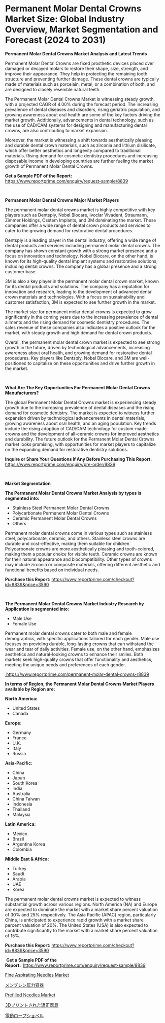 <p><h1>Permanent Molar Dental Crowns Market Size: Global Industry Overview, Market Segmentation and Forecast (2024 to 2031)</h1></p><p><strong>Permanent Molar Dental Crowns Market Analysis and Latest Trends</strong></p>
<p><p>Permanent Molar Dental Crowns are fixed prosthetic devices placed over damaged or decayed molars to restore their shape, size, strength, and improve their appearance. They help in protecting the remaining tooth structure and preventing further damage. These dental crowns are typically made of materials such as porcelain, metal, or a combination of both, and are designed to closely resemble natural teeth.</p><p>The Permanent Molar Dental Crowns Market is witnessing steady growth, with a projected CAGR of 4.00% during the forecast period. The increasing prevalence of dental diseases and disorders, rising geriatric population, and growing awareness about oral health are some of the key factors driving the market growth. Additionally, advancements in dental technology, such as the use of CAD/CAM systems for designing and manufacturing dental crowns, are also contributing to market expansion.</p><p>Moreover, the market is witnessing a shift towards aesthetically pleasing and durable dental crown materials, such as zirconia and lithium disilicate, which offer better aesthetics and longevity compared to traditional materials. Rising demand for cosmetic dentistry procedures and increasing disposable income in developing countries are further fueling the market growth of Permanent Molar Dental Crowns.</p></p>
<p><strong>Get a Sample PDF of the Report:&nbsp;</strong> <a href="https://www.reportprime.com/enquiry/request-sample/8839">https://www.reportprime.com/enquiry/request-sample/8839</a></p>
<p>&nbsp;</p>
<p><strong>Permanent Molar Dental Crowns Major Market Players</strong></p>
<p><p>The permanent molar dental crowns market is highly competitive with key players such as Dentsply, Nobel Biocare, Ivoclar Vivadent, Straumann, Zimmer Holdings, Osstem Implants, and 3M dominating the market. These companies offer a wide range of dental crown products and services to cater to the growing demand for restorative dental procedures.</p><p>Dentsply is a leading player in the dental industry, offering a wide range of dental products and services including permanent molar dental crowns. The company has shown constant growth with a strong market presence and a focus on innovation and technology. Nobel Biocare, on the other hand, is known for its high-quality dental implant systems and restorative solutions, including dental crowns. The company has a global presence and a strong customer base.</p><p>3M is also a key player in the permanent molar dental crown market, known for its dental products and solutions. The company has a reputation for innovation and research, leading to the development of advanced dental crown materials and technologies. With a focus on sustainability and customer satisfaction, 3M is expected to see further growth in the market.</p><p>The market size for permanent molar dental crowns is expected to grow significantly in the coming years due to the increasing prevalence of dental ailments and the rising demand for cosmetic dentistry procedures. The sales revenue of these companies also indicates a positive outlook for the market, with steady growth and high demand for dental crown products.</p><p>Overall, the permanent molar dental crown market is expected to see strong growth in the future, driven by technological advancements, increasing awareness about oral health, and growing demand for restorative dental procedures. Key players like Dentsply, Nobel Biocare, and 3M are well-positioned to capitalize on these opportunities and drive further growth in the market.</p></p>
<p>&nbsp;</p>
<p><strong>What Are The Key Opportunities For Permanent Molar Dental Crowns Manufacturers?</strong></p>
<p><p>The global Permanent Molar Dental Crowns market is experiencing steady growth due to the increasing prevalence of dental diseases and the rising demand for cosmetic dentistry. The market is expected to witness further expansion driven by technological advancements in dental materials, growing awareness about oral health, and an aging population. Key trends include the rising adoption of CAD/CAM technology for custom-made crowns and the development of all-ceramic crowns for improved aesthetics and durability. The future outlook for the Permanent Molar Dental Crowns market looks promising, with opportunities for market players to capitalize on the expanding demand for restorative dentistry solutions.</p></p>
<p><strong>Inquire or Share Your Questions If Any Before Purchasing This Report:</strong> <a href="https://www.reportprime.com/enquiry/pre-order/8839">https://www.reportprime.com/enquiry/pre-order/8839</a></p>
<p>&nbsp;</p>
<p><strong>Market Segmentation</strong></p>
<p><strong>The Permanent Molar Dental Crowns Market Analysis by types is segmented into:</strong></p>
<p><ul><li>Stainless Steel Permanent Molar Dental Crowns</li><li>Polycarbonate Permanent Molar Dental Crowns</li><li>Ceramic Permanent Molar Dental Crowns</li><li>Others</li></ul></p>
<p><p>Permanent molar dental crowns come in various types such as stainless steel, polycarbonate, ceramic, and others. Stainless steel crowns are durable and cost-effective, making them suitable for children. Polycarbonate crowns are more aesthetically pleasing and tooth-colored, making them a popular choice for visible teeth. Ceramic crowns are known for their natural appearance and biocompatibility. Other types of crowns may include zirconia or composite materials, offering different aesthetic and functional benefits based on individual needs.</p></p>
<p><strong>Purchase this Report:&nbsp;</strong><a href="https://www.reportprime.com/checkout?id=8839&price=3590">https://www.reportprime.com/checkout?id=8839&price=3590</a></p>
<p>&nbsp;</p>
<p><strong>The Permanent Molar Dental Crowns Market Industry Research by Application is segmented into:</strong></p>
<p><ul><li>Male Use</li><li>Female Use</li></ul></p>
<p><p>Permanent molar dental crowns cater to both male and female demographics, with specific applications tailored for each gender. Male use focuses on providing durable, long-lasting crowns that can withstand the wear and tear of daily activities. Female use, on the other hand, emphasizes aesthetics and natural-looking crowns to enhance their smiles. Both markets seek high-quality crowns that offer functionality and aesthetics, meeting the unique needs and preferences of each gender.</p></p>
<p><a href="https://www.reportprime.com/permanent-molar-dental-crowns-r8839">&nbsp;https://www.reportprime.com/permanent-molar-dental-crowns-r8839</a></p>
<p><strong>In terms of Region, the Permanent Molar Dental Crowns Market Players available by Region are:</strong></p>
<p>
    <p> <strong> North America: </strong>
        <ul>
            <li>United States</li>
            <li>Canada</li>
        </ul>
        </p> 
    <p> <strong> Europe: </strong>
        <ul>
            <li>Germany</li>
            <li>France</li>
            <li>U.K.</li>
            <li>Italy</li>
            <li>Russia</li>
        </ul>
        </p> 
    <p> <strong> Asia-Pacific: </strong>
        <ul>
            <li>China</li>
            <li>Japan</li>
            <li>South Korea</li>
            <li>India</li>
            <li>Australia</li>
            <li>China Taiwan</li>
            <li>Indonesia</li>
            <li>Thailand</li>
            <li>Malaysia</li>
        </ul>
        </p> 
    <p> <strong> Latin America: </strong>
        <ul>
            <li>Mexico</li>
            <li>Brazil</li>
            <li>Argentina Korea</li>
            <li>Colombia</li>
        </ul>
        </p> 
    <p> <strong> Middle East & Africa: </strong>
        <ul>
            <li>Turkey</li>
            <li>Saudi</li>
            <li>Arabia</li>
            <li>UAE</li>
            <li>Korea</li>
        </ul>
    </p>
    </p>
<p><p>The permanent molar dental crowns market is expected to witness substantial growth across various regions. North America (NA) and Europe are expected to dominate the market with a market share percent valuation of 30% and 25% respectively. The Asia Pacific (APAC) region, particularly China, is anticipated to experience rapid growth with a market share percent valuation of 20%. The United States (USA) is also expected to contribute significantly to the market with a market share percent valuation of 15%.</p></p>
<p><strong>Purchase this Report: </strong><a href="https://www.reportprime.com/checkout?id=8839&price=3590">https://www.reportprime.com/checkout?id=8839&price=3590</a></p>
<p>&nbsp;<strong>Get a Sample PDF of the Report:&nbsp;&nbsp;</strong><a href="https://www.reportprime.com/enquiry/request-sample/8839">https://www.reportprime.com/enquiry/request-sample/8839</a></p>
<p><strong></strong></p>
<p><p><a href="https://github.com/myacatherineblakecaczo9vcsw/Market-Research-Report-List-2/blob/main/fine-aspirating-needles-market.md">Fine Aspirating Needles Market</a></p><p><a href="https://medium.com/@diegoskiles2023/%E8%86%9C%E5%9C%A7%E5%8A%9B%E5%AE%B9%E5%99%A8%E5%B8%82%E5%A0%B4%E8%A6%8F%E6%A8%A1%E3%81%AF-%E3%82%B0%E3%83%AD%E3%83%BC%E3%83%90%E3%83%AB%E7%94%A3%E6%A5%AD%E3%81%AB%E3%81%8A%E3%81%91%E3%82%8B%E6%9C%80%E9%81%A9%E3%81%AA%E3%83%9E%E3%83%BC%E3%82%B1%E3%83%86%E3%82%A3%E3%83%B3%E3%82%B0%E3%83%81%E3%83%A3%E3%83%8D%E3%83%AB%E3%82%92%E6%98%8E%E3%82%89%E3%81%8B%E3%81%AB%E3%81%99%E3%82%8B-e42bd8a1a865">メンブレン圧力容器</a></p><p><a href="https://github.com/okotobwrhuteie/Market-Research-Report-List-2/blob/main/prefilled-needles-market.md">Prefilled Needles Market</a></p><p><a href="https://medium.com/@diegoskiles2023/3d%E3%83%97%E3%83%AA%E3%83%B3%E3%83%88%E3%81%95%E3%82%8C%E3%81%9F%E6%95%B4%E5%BD%A2%E5%99%A8%E5%B8%82%E5%A0%B4%E3%81%AE%E8%A6%8F%E6%A8%A1%E3%81%AF-%E3%82%B0%E3%83%AD%E3%83%BC%E3%83%90%E3%83%AB%E7%94%A3%E6%A5%AD%E3%81%AB%E3%81%8A%E3%81%91%E3%82%8B%E6%9C%80%E9%81%A9%E3%81%AA%E3%83%9E%E3%83%BC%E3%82%B1%E3%83%86%E3%82%A3%E3%83%B3%E3%82%B0%E3%83%81%E3%83%A3%E3%83%8D%E3%83%AB%E3%82%92%E6%98%8E%E3%82%89%E3%81%8B%E3%81%AB%E3%81%99%E3%82%8B-6f2e1bc00b6b">3Dプリントされた矯正器具</a></p><p><a href="https://github.com/SarahFahey88/Market-Research-Report-List-1/blob/main/430028923185.md">電動ロープショベル</a></p></p>